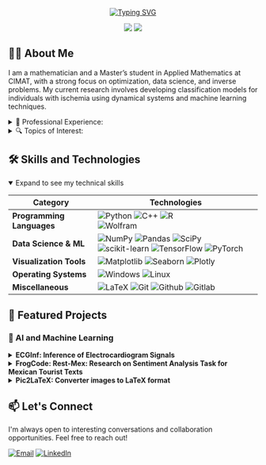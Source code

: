 <p align="center">
<a href="https://git.io/typing-svg"><img src="https://readme-typing-svg.demolab.com?font=Georgia&size=19&duration=2000&pause=90&color=4D92BB&center=true&vCenter=true&multiline=true&width=600&height=100&lines=Edison+Serrano;Researcher+%7C+MSc+Student+%7C+Data+Scientist;AI+%7C+Computer+Vision+%7C+Mathematical+Modelling" alt="Typing SVG" /></a>
</p>

 <p align="center">
<a href="https://www.linkedin.com/in/edison-david-serrano-cardenas-0a15081a8/"><img src="https://img.shields.io/badge/linkedin-%230077B5.svg?style=for-the-badge&logo=linkedin&logoColor=white" /></a>
  <a href="https://www.instagram.com/david_serranoc.0820/"><img src="https://img.shields.io/badge/Instagram-%23E4405F.svg?style=for-the-badge&logo=Instagram&logoColor=white" /></a>
</p>


## 👨‍💻 About Me

I am a mathematician and a Master’s student in Applied Mathematics at CIMAT, with a strong focus on optimization, data science, and inverse problems. My current research involves developing classification models for individuals with ischemia using dynamical systems and machine learning techniques.

<details>
<summary>💼 Professional Experience:</summary>
 
- Research Assistant at Center for Research in Mathematics.
- Data Analyst at Transmilenio S.A.
</details>


<details>  <summary>🔍 Topics of Interest:</summary>

- Large Language Models (LLM) and Natural Language Processing (NLP)
- Stochastic and Convex Optimization.
- Mathematical Modelling, Numerical Analysis.
- Machine Learning techniques and applications.
- Image Processing Applications.
 
</details>

## 🛠️ Skills and Technologies

<details open>
<summary>Expand to see my technical skills</summary>
 
| **Category** | **Technologies** |
| - | - |
|**Programming Languages** | ![Python](https://img.shields.io/badge/Python-FFD43B?style=for-the-badge&logo=python&logoColor=blue) ![C++](https://img.shields.io/badge/c++-%2300599C.svg?style=for-the-badge&logo=c%2B%2B&logoColor=white)  ![R](https://img.shields.io/badge/r-%23276DC3.svg?style=for-the-badge&logo=r&logoColor=white) <br>![Wolfram](https://img.shields.io/badge/Wolfram%20Mathematica-%23F7931E.svg?style=for-the-badge&logo=wolfram&logoColor=white&color=red)|
|**Data Science & ML** | ![NumPy](https://img.shields.io/badge/numpy-%23013243.svg?style=for-the-badge&logo=numpy&logoColor=white) ![Pandas](https://img.shields.io/badge/pandas-%23150458.svg?style=for-the-badge&logo=pandas&logoColor=white) ![SciPy](https://img.shields.io/badge/SciPy-%230C55A5.svg?style=for-the-badge&logo=scipy&logoColor=%white)  ![scikit-learn](https://img.shields.io/badge/scikit--learn-%23F7931E.svg?style=for-the-badge&logo=scikit-learn&logoColor=white) ![TensorFlow](https://img.shields.io/badge/TensorFlow-%23FF6F00.svg?style=for-the-badge&logo=TensorFlow&logoColor=white) ![PyTorch](https://img.shields.io/badge/PyTorch-EE4C2C?style=for-the-badge&logo=pytorch&logoColor=white)|
|**Visualization Tools** | ![Matplotlib](https://img.shields.io/badge/Matplotlib-11557c?style=for-the-badge) ![Seaborn](https://img.shields.io/badge/Seaborn-3776AB?style=for-the-badge) ![Plotly](https://img.shields.io/badge/Plotly-3F4F75?style=for-the-badge&logo=plotly&logoColor=white)|
|**Operating Systems** | ![Windows](https://img.shields.io/badge/Windows-0078D6?style=for-the-badge&logo=windows&logoColor=white) ![Linux](https://img.shields.io/badge/Linux-FCC624?style=for-the-badge&logo=linux&logoColor=black) |
|**Miscellaneous** | ![LaTeX](https://img.shields.io/badge/latex-%23008080.svg?style=for-the-badge&logo=latex&logoColor=white) ![Git](https://img.shields.io/badge/git-%23F05033.svg?style=for-the-badge&logo=git&logoColor=white) ![Github](https://img.shields.io/badge/Github-%23F7931E.svg?style=for-the-badge&logo=github&logoColor=white&color=black) ![Gitlab](https://img.shields.io/badge/Gitlab-%23F7931E.svg?style=for-the-badge&logo=gitlab&logoColor=orange&color=white) |

</details>

## 🚀 Featured Projects

### 🧠 AI and Machine Learning 

<details>
<summary><strong>ECGInf:  Inference of Electrocardiogram Signals </strong></summary>
A cutting-edge project combining EEG signal processing, dynamical systems, and machine learning to study patients with ischemia.

 **[View Project](https://github.com/edserranoc/ECGinf)** (placeholder link)<br>
 
**Tech Stack:** Python, Scikit-learn, Signal Processing Libraries<hr>
</details>

<details> 
<summary><strong>FrogCode: Rest-Mex: Research on Sentiment Analysis Task for Mexican Tourist Texts </strong></summary>

**[View Project](https://github.com/edserranoc/NLP_Rest_Mex2025)**
**Tech Stack:** Pytorch.
</details>

<details>
<summary><strong>Pic2LaTeX: Converter images to LaTeX format</strong></summary>
 
**Tech Stack:** Python, Sckilearn <hr>
**[View Project](https://github.com/edserranoc/Pic2LaTeX)** (placeholder link)
</details>


## 📫 Let's Connect

I'm always open to interesting conversations and collaboration opportunities. Feel free to reach out!

[![Email](https://img.shields.io/badge/Email-D14836?style=for-the-badge&logo=gmail&logoColor=white)](mailto:edison.serrano@cimat.mx)
[![LinkedIn](https://img.shields.io/badge/LinkedIn-0077B5?style=for-the-badge&logo=linkedin&logoColor=white)](https://www.linkedin.com/in/edison-david-serrano-cardenas-0a15081a8/)


